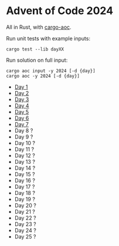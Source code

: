 # Advent of Code 2024

All in Rust, with [cargo-aoc](https://github.com/gobanos/cargo-aoc).

Run unit tests with example inputs:

```
cargo test --lib dayXX
```

Run solution on full input:

```
cargo aoc input -y 2024 [-d {day}]
cargo aoc -y 2024 [-d {day}]
```

* [Day 1](./src/day01.rs)
* [Day 2](./src/day02.rs)
* [Day 3](./src/day03.rs)
* [Day 4](./src/day04.rs)
* [Day 5](./src/day05.rs)
* [Day 6](./src/day06.rs)
* [Day 7](./src/day07.rs)
* Day 8 ?
* Day 9 ?
* Day 10 ?
* Day 11 ?
* Day 12 ?
* Day 13 ?
* Day 14 ?
* Day 15 ?
* Day 16 ?
* Day 17 ?
* Day 18 ?
* Day 19 ?
* Day 20 ?
* Day 21 ?
* Day 22 ?
* Day 23 ?
* Day 24 ?
* Day 25 ?
